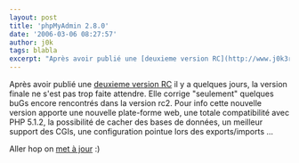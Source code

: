 ```yaml
---
layout: post
title: 'phpMyAdmin 2.8.0'
date: '2006-03-06 08:27:57'
author: j0k
tags: blabla
excerpt: "Après avoir publié une [deuxieme version RC](http://www.j0k3r.net/news-phpmyadmin-2-8-0-rc2-1121.html) il y a quelques jours, la version finale ne s'est pas trop faite attendre.     \nElle corrige &quot;seulement&quot; quelques buGs encore rencontrés dans la version rc2. Pour info cette nouvelle version apporte une nouvelle plate-forme web, une totale      …"
---
```


Après avoir publié une [deuxieme version RC](http://www.j0k3r.net/news-phpmyadmin-2-8-0-rc2-1121.html) il y a quelques jours, la version finale ne s'est pas trop faite attendre.
Elle corrige &quot;seulement&quot; quelques buGs encore rencontrés dans la version rc2. Pour info cette nouvelle version apporte une nouvelle plate-forme web, une totale compatibilité avec PHP 5.1.2, la possibilité de cacher des bases de données, un meilleur support des CGIs, une configuration pointue lors des exports/imports ...

Aller hop on [met à jour](http://www.phpmyadmin.net/home_page/downloads.php#2.8.0) :)
